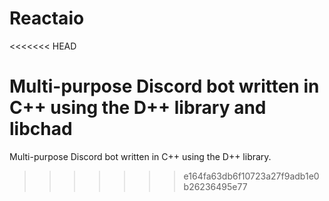 # Reactaio
<<<<<<< HEAD

Multi-purpose Discord bot written in C++ using the D++ library and libchad
=======
Multi-purpose Discord bot written in C++ using the D++ library.
>>>>>>> e164fa63db6f10723a27f9adb1e0b26236495e77
